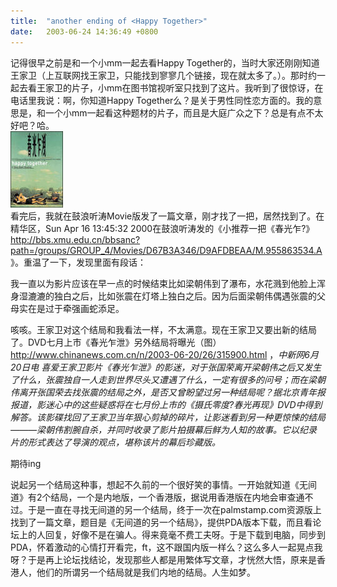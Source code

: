 ```yaml
---
title:  "another ending of <Happy Together>"
date:   2003-06-24 14:36:49 +0800
---
```


记得很早之前是和一个小mm一起去看Happy Together的，当时大家还刚刚知道王家卫（上互联网找王家卫，只能找到寥寥几个链接，现在就太多了。）。那时约一起去看王家卫的片子，小mm在图书馆视听室只找到了这片。我听到了很惊讶，在电话里我说：啊，你知道Happy Together么？是关于男性同性恋方面的。我的意思是，和一个小mm一起看这种题材的片子，而且是大庭广众之下？总是有点不太好吧？哈。  
![](/images/2011/movie/happytogether.jpg)  
看完后，我就在鼓浪听涛Movie版发了一篇文章，刚才找了一把，居然找到了。在精华区，Sun Apr 16 13:45:32 2000在鼓浪听涛发的《小推荐一把《春光乍?》 http://bbs.xmu.edu.cn/bbsanc?path=/groups/GROUP_4/Movies/D67B3A346/D9AFDBEAA/M.955863534.A 》。重温了一下，发现里面有段话：  

我一直以为影片应该在早一点的时候结束比如梁朝伟到了瀑布，水花溅到他脸上浑身湿漉漉的独白之后，比如张震在灯塔上独白之后。因为后面梁朝伟偶遇张震的父母实在是过于牵强画蛇添足。  

咳咳。王家卫对这个结局和我看法一样，不太满意。现在王家卫又要出新的结局了。DVD七月上市《春光乍泄》另外结局将曝光（图） http://www.chinanews.com.cn/n/2003-06-20/26/315900.html ，_中新网6月20日电 喜爱王家卫影片《春光乍泄》的影迷，对于张国荣离开梁朝伟之后又发生了什么，张震独自一人走到世界尽头又遭遇了什么，一定有很多的问号；而在梁朝伟离开张国荣去找张震的结局之外，是否又曾盼望过另一种结局呢？据北京青年报报道，影迷心中的这些疑惑将在七月份上市的《摄氏零度?春光再现》DVD中得到解答。该影碟找回了王家卫当年狠心剪掉的碎片，让影迷看到另一种更惊悚的结局―――梁朝伟割腕自杀，并同时收录了影片拍摄幕后鲜为人知的故事。它以纪录片的形式表达了导演的观点，堪称该片的幕后珍藏版。_  

期待ing  

说起另一个结局这种事，想起不久前的一个很好笑的事情。一开始就知道《无间道》有2个结局，一个是内地版，一个香港版，据说用香港版在内地会审查通不过。于是一直在寻找无间道的另一个结局，终于一次在palmstamp.com资源版上找到了一篇文章，题目是《无间道的另一个结局》，提供PDA版本下载，而且看论坛上的人回复，好像不是在骗人。得来竟毫不费工夫呀。于是下载到电脑，同步到PDA，怀着激动的心情打开看完，ft，这不跟国内版一样么？这么多人一起晃点我呀？于是再上论坛找结论，发现那些人都是用繁体写文章，才恍然大悟，原来是香港人，他们的所谓另一个结局就是我们内地的结局。人生如梦。  

